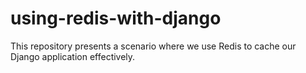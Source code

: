 # using-redis-with-django
This repository presents a scenario where we use Redis to cache our Django application effectively.
